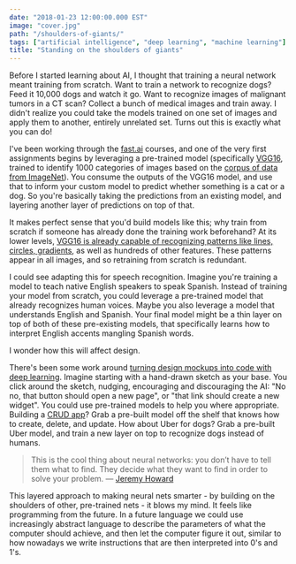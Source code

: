 ```yaml
---
date: "2018-01-23 12:00:00.000 EST"
image: "cover.jpg"
path: "/shoulders-of-giants/"
tags: ["artificial intelligence", "deep learning", "machine learning"]
title: "Standing on the shoulders of giants"
---
```


Before I started learning about AI, I thought that training a neural network meant training from scratch. Want to train a network to recognize dogs? Feed it 10,000 dogs and watch it go. Want to recognize images of malignant tumors in a CT scan? Collect a bunch of medical images and train away. I didn't realize you could take the models trained on one set of images and apply them to another, entirely unrelated set. Turns out this is exactly what you can do!

I've been working through the [fast.ai](http://fast.ai) courses, and one of the very first assignments begins by leveraging a pre-trained model (specifically [VGG16](https://www.kaggle.com/keras/vgg16), trained to identify 1000 categories of images based on the [corpus of data from ImageNet](http://www.image-net.org)). You consume the outputs of the VGG16 model, and use that to inform your custom model to predict whether something is a cat or a dog. So you're basically taking the predictions from an existing model, and layering another layer of predictions on top of that.

It makes perfect sense that you'd build models like this; why train from scratch if someone has already done the training work beforehand? At its lower levels, [VGG16 is already capable of recognizing patterns like lines, circles, gradients](https://youtu.be/6kwQEBMandw?t=9m25s), as well as hundreds of other features. These patterns appear in all images, and so retraining from scratch is redundant.

I could see adapting this for speech recognition. Imagine you're training a model to teach native English speakers to speak Spanish. Instead of training your model from scratch, you could leverage a pre-trained model that already recognizes human voices. Maybe you also leverage a model that understands English and Spanish. Your final model might be a thin layer on top of both of these pre-existing models, that specifically learns how to interpret English accents mangling Spanish words.

I wonder how this will affect design.

There's been some work around [turning design mockups into code with deep learning](https://blog.floydhub.com/turning-design-mockups-into-code-with-deep-learning/). Imagine starting with a hand-drawn sketch as your base. You click around the sketch, nudging, encouraging and discouraging the AI: "No no, that button should open a new page", or "that link should create a new widget". You could use pre-trained models to help you where appropriate. Building a [CRUD app](https://en.wikipedia.org/wiki/Create,_read,_update_and_delete)? Grab a pre-built model off the shelf that knows how to create, delete, and update. How about Uber for dogs? Grab a pre-built Uber model, and train a new layer on top to recognize dogs instead of humans.

> This is the cool thing about neural networks: you don’t have to tell them what to find. They decide what they want to find in order to solve your problem. &mdash; [Jeremy Howard](https://www.youtube.com/watch?v=6kwQEBMandw&feature=youtu.be&t=12m22s)

This layered approach to making neural nets smarter - by building on the shoulders of other, pre-trained nets - it blows my mind. It feels like programming from the future. In a future language we could use increasingly abstract language to describe the parameters of what the computer should achieve, and then let the computer figure it out, similar to how nowadays we write instructions that are then interpreted into 0's and 1's.
